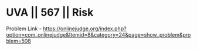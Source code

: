 # UVA || 567 || Risk
Problem Link - https://onlinejudge.org/index.php?option=com_onlinejudge&Itemid=8&category=24&page=show_problem&problem=508
